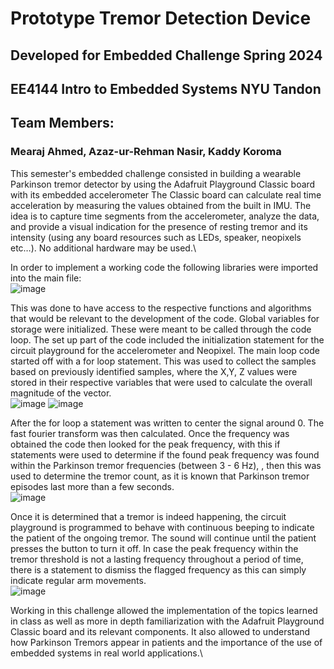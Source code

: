 # Prototype Tremor Detection Device
## Developed for Embedded Challenge Spring 2024 
## EE4144 Intro to Embedded Systems NYU Tandon

## Team Members:
### Mearaj Ahmed, Azaz-ur-Rehman Nasir, Kaddy Koroma

This semester's embedded challenge consisted in building a wearable Parkinson tremor detector
by using the Adafruit Playground Classic board with its embedded accelerometer The Classic
board can calculate real time acceleration by measuring the values obtained from the built in
IMU. The idea is to capture time segments from the accelerometer, analyze the data, and provide
a visual indication for the presence of resting tremor and its intensity (using any board resources
such as LEDs, speaker, neopixels etc…). No additional hardware may be used.\

In order to implement a working code the following libraries were imported into the main file:\
![image](https://github.com/user-attachments/assets/0d9c3fcb-9742-46d3-9951-7e42abd7910f)

This was done to have access to the respective functions and algorithms that would be relevant to
the development of the code. Global variables for storage were initialized. These were meant to
be called through the code loop.
The set up part of the code included the initialization statement for the circuit playground for the
accelerometer and Neopixel.
The main loop code started off with a for loop statement. This was used to collect the samples
based on previously identified samples, where the X,Y, Z values were stored in their respective
variables that were used to calculate the overall magnitude of the vector.\
![image](https://github.com/user-attachments/assets/24d2bcd1-4c3c-45be-83e5-a0d827fb78e1)
![image](https://github.com/user-attachments/assets/223233a1-affd-476c-8d89-c95465f02721)

After the for loop a statement was written to center the signal around 0. The fast fourier
transform was then calculated. Once the frequency was obtained the code then looked for the
peak frequency, with this if statements were used to determine if the found peak frequency was
found within the Parkinson tremor frequencies (between 3 - 6 Hz), , then this was used to
determine the tremor count, as it is known that Parkinson tremor episodes last more than a few
seconds.\
![image](https://github.com/user-attachments/assets/80aa84a4-d6f7-41f6-beee-4f7fd8375454)

Once it is determined that a tremor is indeed happening, the circuit playground is programmed to
behave with continuous beeping to indicate the patient of the ongoing tremor. The sound will
continue until the patient presses the button to turn it off.
In case the peak frequency within the tremor threshold is not a lasting frequency throughout a
period of time, there is a statement to dismiss the flagged frequency as this can simply indicate
regular arm movements.\
![image](https://github.com/user-attachments/assets/0057f87a-f1e5-444d-b17d-3637d69d9927)

Working in this challenge allowed the implementation of the topics learned in class as well as
more in depth familiarization with the Adafruit Playground Classic board and its relevant
components. It also allowed to understand how Parkinson Tremors appear in patients and the
importance of the use of embedded systems in real world applications.\
